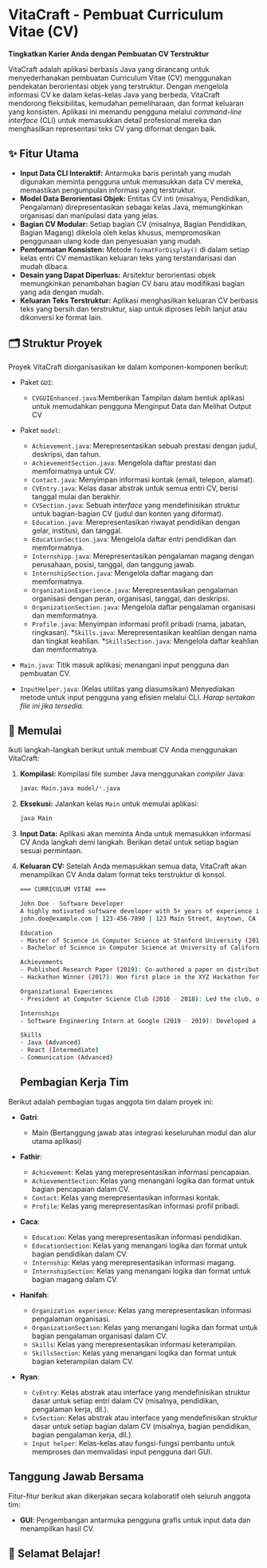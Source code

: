 
# VitaCraft - Pembuat Curriculum Vitae (CV)

**Tingkatkan Karier Anda dengan Pembuatan CV Terstruktur**

VitaCraft adalah aplikasi berbasis Java yang dirancang untuk menyederhanakan pembuatan Curriculum Vitae (CV) menggunakan pendekatan berorientasi objek yang terstruktur. Dengan mengelola informasi CV ke dalam kelas-kelas Java yang berbeda, VitaCraft mendorong fleksibilitas, kemudahan pemeliharaan, dan format keluaran yang konsisten. Aplikasi ini memandu pengguna melalui *command-line interface* (CLI) untuk memasukkan detail profesional mereka dan menghasilkan representasi teks CV yang diformat dengan baik.

## ✨ Fitur Utama

* **Input Data CLI Interaktif:** Antarmuka baris perintah yang mudah digunakan meminta pengguna untuk memasukkan data CV mereka, memastikan pengumpulan informasi yang terstruktur.
* **Model Data Berorientasi Objek:** Entitas CV inti (misalnya, Pendidikan, Pengalaman) direpresentasikan sebagai kelas Java, memungkinkan organisasi dan manipulasi data yang jelas.
* **Bagian CV Modular:** Setiap bagian CV (misalnya, Bagian Pendidikan, Bagian Magang) dikelola oleh kelas khusus, mempromosikan penggunaan ulang kode dan penyesuaian yang mudah.
* **Pemformatan Konsisten:** Metode `formatForDisplay()` di dalam setiap kelas entri CV memastikan keluaran teks yang terstandarisasi dan mudah dibaca.
* **Desain yang Dapat Diperluas:** Arsitektur berorientasi objek memungkinkan penambahan bagian CV baru atau modifikasi bagian yang ada dengan mudah.
* **Keluaran Teks Terstruktur:** Aplikasi menghasilkan keluaran CV berbasis teks yang bersih dan terstruktur, siap untuk diproses lebih lanjut atau dikonversi ke format lain.

## 🗂️ Struktur Proyek

Proyek VitaCraft diorganisasikan ke dalam komponen-komponen berikut:
* Paket `GUI`:
    * `CVGUIEnhanced.java`:Memberikan Tampilan dalam bentuk aplikasi untuk memudahkan pengguna Menginput Data dan Melihat Output CV

* Paket `model`:
    * `Achievement.java`: Merepresentasikan sebuah prestasi dengan judul, deskripsi, dan tahun.
    * `AchievementSection.java`: Mengelola daftar prestasi dan memformatnya untuk CV.
    * `Contact.java`: Menyimpan informasi kontak (email, telepon, alamat).
    * `CVEntry.java`: Kelas dasar abstrak untuk semua entri CV, berisi tanggal mulai dan berakhir.
    * `CVSection.java`: Sebuah *interface* yang mendefinisikan struktur untuk bagian-bagian CV (judul dan konten yang diformat).
    * `Education.java`: Merepresentasikan riwayat pendidikan dengan gelar, institusi, dan tanggal.
    * `EducationSection.java`: Mengelola daftar entri pendidikan dan memformatnya.
    * `Internshipp.java`: Merepresentasikan pengalaman magang dengan perusahaan, posisi, tanggal, dan tanggung jawab.
    * `InternshipSection.java`: Mengelola daftar magang dan memformatnya.
    * `OrganizationExperience.java`: Merepresentasikan pengalaman organisasi dengan peran, organisasi, tanggal, dan deskripsi.
    * `OrganizationSection.java`: Mengelola daftar pengalaman organisasi dan memformatnya.
    * `Profile.java`: Menyimpan informasi profil pribadi (nama, jabatan, ringkasan).
    *`Skills.java`: Merepresentasikan keahlian dengan nama dan tingkat keahlian.
    *`SkillsSection.java`: Mengelola daftar keahlian dan memformatnya.



* `Main.java`: Titik masuk aplikasi; menangani input pengguna dan pembuatan CV.
* `InputHelper.java`: (Kelas utilitas yang diasumsikan) Menyediakan metode untuk input pengguna yang efisien melalui CLI. *Harap sertakan file ini jika tersedia.*

## 🚀 Memulai

Ikuti langkah-langkah berikut untuk membuat CV Anda menggunakan VitaCraft:

1.  **Kompilasi:** Kompilasi file sumber Java menggunakan *compiler* Java:

    ```bash
    javac Main.java model/*.java
    ```

2.  **Eksekusi:** Jalankan kelas `Main` untuk memulai aplikasi:

    ```bash
    java Main
    ```

3.  **Input Data:** Aplikasi akan meminta Anda untuk memasukkan informasi CV Anda langkah demi langkah. Berikan detail untuk setiap bagian sesuai permintaan.

4.  **Keluaran CV:** Setelah Anda memasukkan semua data, VitaCraft akan menampilkan CV Anda dalam format teks terstruktur di konsol.

    ```bash
    === CURRICULUM VITAE ===

    John Doe - Software Developer
    A highly motivated software developer with 5+ years of experience in Java and web technologies.
    john.doe@example.com | 123-456-7890 | 123 Main Street, Anytown, CA

    Education
    - Master of Science in Computer Science at Stanford University (2018 - 2020)
    - Bachelor of Science in Computer Science at University of California, Berkeley (2014 - 2018)

    Achievements
    - Published Research Paper (2019): Co-authored a paper on distributed systems in a top-tier conference.
    - Hackathon Winner (2017): Won first place in the XYZ Hackathon for developing an innovative mobile application.

    Organizational Experiences
    - President at Computer Science Club (2016 - 2018): Led the club, organized workshops, and mentored students.

    Internships
    - Software Engineering Intern at Google (2019 - 2019): Developed a new feature for Google Maps using Java and React.

    Skills
    - Java (Advanced)
    - React (Intermediate)
    - Communication (Advanced)
    ```
    ## Pembagian Kerja Tim

Berikut adalah pembagian tugas anggota tim dalam proyek ini:

* **Gatri**:
    * Main (Bertanggung jawab atas integrasi keseluruhan modul dan alur utama aplikasi)

* **Fathir**:
    * `Achievement`: Kelas yang merepresentasikan informasi pencapaian.
    * `AchievementSection`: Kelas yang menangani logika dan format untuk bagian pencapaian dalam CV.
    * `Contact`: Kelas yang merepresentasikan informasi kontak.
    * `Profile`: Kelas yang merepresentasikan informasi profil pribadi.

* **Caca**:
    * `Education`: Kelas yang merepresentasikan informasi pendidikan.
    * `EducationSection`: Kelas yang menangani logika dan format untuk bagian pendidikan dalam CV.
    * `Internship`: Kelas yang merepresentasikan informasi magang.
    * `InternshipSection`: Kelas yang menangani logika dan format untuk bagian magang dalam CV.

* **Hanifah**:
    * `Organization experience`: Kelas yang merepresentasikan informasi pengalaman organisasi.
    * `OrganizationSection`: Kelas yang menangani logika dan format untuk bagian pengalaman organisasi dalam CV.
    * `Skills`: Kelas yang merepresentasikan informasi keterampilan.
    * `SkillsSection`: Kelas yang menangani logika dan format untuk bagian keterampilan dalam CV.

* **Ryan**:
    * `CvEntry`: Kelas abstrak atau interface yang mendefinisikan struktur dasar untuk setiap entri dalam CV (misalnya, pendidikan, pengalaman kerja, dll.).
    * `CvSection`: Kelas abstrak atau interface yang mendefinisikan struktur dasar untuk setiap bagian dalam CV (misalnya, bagian pendidikan, bagian pengalaman kerja, dll.).
    * `Input helper`: Kelas-kelas atau fungsi-fungsi pembantu untuk memproses dan memvalidasi input pengguna dari GUI.

## Tanggung Jawab Bersama

Fitur-fitur berikut akan dikerjakan secara kolaboratif oleh seluruh anggota tim:

* **GUI**: Pengembangan antarmuka pengguna grafis untuk input data dan menampilkan hasil CV.




## 🎉 Selamat Belajar!

